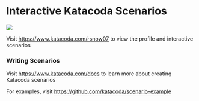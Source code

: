 # Interactive Katacoda Scenarios

[![](http://shields.katacoda.com/katacoda/rsnow07/count.svg)](https://www.katacoda.com/rsnow07 "Get your profile on Katacoda.com")

Visit https://www.katacoda.com/rsnow07 to view the profile and interactive scenarios

### Writing Scenarios
Visit https://www.katacoda.com/docs to learn more about creating Katacoda scenarios

For examples, visit https://github.com/katacoda/scenario-example
